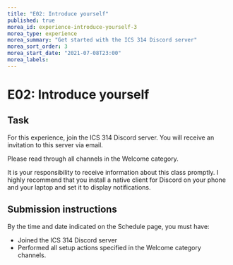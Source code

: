 ```yaml
---
title: "E02: Introduce yourself"
published: true
morea_id: experience-introduce-yourself-3
morea_type: experience
morea_summary: "Get started with the ICS 314 Discord server"
morea_sort_order: 3
morea_start_date: "2021-07-08T23:00"
morea_labels:
---
```


# E02: Introduce yourself

## Task

For this experience, join the ICS 314 Discord server. You will receive an invitation to this server via email.

Please read through all channels in the Welcome category.

It is your responsibility to receive information about this class promptly. I highly recommend that you install a native client for Discord on your phone and your laptop and set it to display notifications.

## Submission instructions

By the time and date indicated on the Schedule page, you must have:

  * Joined the ICS 314 Discord server
  * Performed all setup actions specified in the Welcome category channels.


